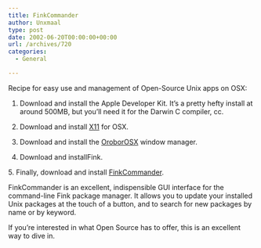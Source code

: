 ```yaml
---
title: FinkCommander
author: Unxmaal
type: post
date: 2002-06-20T00:00:00+00:00
url: /archives/720
categories:
  - General

---
```

Recipe for easy use and management of Open-Source Unix apps on OSX:



1. Download and install the Apple Developer Kit. It&#8217;s a pretty hefty install at around 500MB, but you&#8217;ll need it for the Darwin C compiler, cc. 

2. Download and install [X11][1] for OSX.

3. Download and install the [OroborOSX][2] window manager.

4. Download and installFink<a>. </p> 

<p>
  5. Finally, download and install <A href="http://finkcommander.sourceforge.net/">FinkCommander</a>.
</p>

<p>
  FinkCommander is an excellent, indispensible GUI interface for the command-line Fink package manager. It allows you to update your installed Unix packages at the touch of a button, and to search for new packages by name or by keyword. 
</p>

<p>
  If you&#8217;re interested in what Open Source has to offer, this is an excellent way to dive in.
</p>

 [1]: http://mrcla.com/XonX/
 [2]: http://wrench.et.ic.ac.uk/adrian/software/oroborosx/